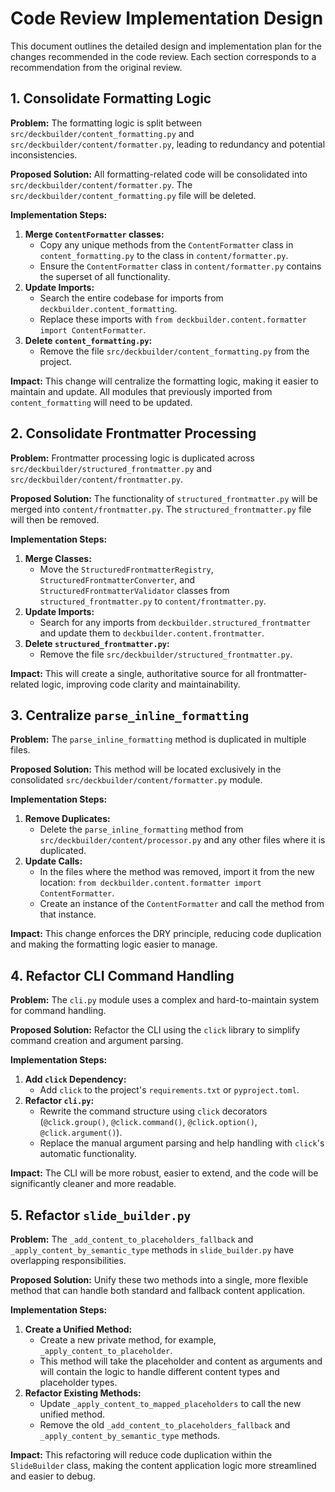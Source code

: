 # Code Review Implementation Design

This document outlines the detailed design and implementation plan for the changes recommended in the code review. Each section corresponds to a recommendation from the original review.

## 1. Consolidate Formatting Logic

**Problem:** The formatting logic is split between `src/deckbuilder/content_formatting.py` and `src/deckbuilder/content/formatter.py`, leading to redundancy and potential inconsistencies.

**Proposed Solution:** All formatting-related code will be consolidated into `src/deckbuilder/content/formatter.py`. The `src/deckbuilder/content_formatting.py` file will be deleted.

**Implementation Steps:**

1.  **Merge `ContentFormatter` classes:**
    *   Copy any unique methods from the `ContentFormatter` class in `content_formatting.py` to the class in `content/formatter.py`.
    *   Ensure the `ContentFormatter` class in `content/formatter.py` contains the superset of all functionality.
2.  **Update Imports:**
    *   Search the entire codebase for imports from `deckbuilder.content_formatting`.
    *   Replace these imports with `from deckbuilder.content.formatter import ContentFormatter`.
3.  **Delete `content_formatting.py`:**
    *   Remove the file `src/deckbuilder/content_formatting.py` from the project.

**Impact:** This change will centralize the formatting logic, making it easier to maintain and update. All modules that previously imported from `content_formatting` will need to be updated.

## 2. Consolidate Frontmatter Processing

**Problem:** Frontmatter processing logic is duplicated across `src/deckbuilder/structured_frontmatter.py` and `src/deckbuilder/content/frontmatter.py`.

**Proposed Solution:** The functionality of `structured_frontmatter.py` will be merged into `content/frontmatter.py`. The `structured_frontmatter.py` file will then be removed.

**Implementation Steps:**

1.  **Merge Classes:**
    *   Move the `StructuredFrontmatterRegistry`, `StructuredFrontmatterConverter`, and `StructuredFrontmatterValidator` classes from `structured_frontmatter.py` to `content/frontmatter.py`.
2.  **Update Imports:**
    *   Search for any imports from `deckbuilder.structured_frontmatter` and update them to `deckbuilder.content.frontmatter`.
3.  **Delete `structured_frontmatter.py`:**
    *   Remove the file `src/deckbuilder/structured_frontmatter.py`.

**Impact:** This will create a single, authoritative source for all frontmatter-related logic, improving code clarity and maintainability.

## 3. Centralize `parse_inline_formatting`

**Problem:** The `parse_inline_formatting` method is duplicated in multiple files.

**Proposed Solution:** This method will be located exclusively in the consolidated `src/deckbuilder/content/formatter.py` module.

**Implementation Steps:**

1.  **Remove Duplicates:**
    *   Delete the `parse_inline_formatting` method from `src/deckbuilder/content/processor.py` and any other files where it is duplicated.
2.  **Update Calls:**
    *   In the files where the method was removed, import it from the new location: `from deckbuilder.content.formatter import ContentFormatter`.
    *   Create an instance of the `ContentFormatter` and call the method from that instance.

**Impact:** This change enforces the DRY principle, reducing code duplication and making the formatting logic easier to manage.

## 4. Refactor CLI Command Handling

**Problem:** The `cli.py` module uses a complex and hard-to-maintain system for command handling.

**Proposed Solution:** Refactor the CLI using the `click` library to simplify command creation and argument parsing.

**Implementation Steps:**

1.  **Add `click` Dependency:**
    *   Add `click` to the project's `requirements.txt` or `pyproject.toml`.
2.  **Refactor `cli.py`:**
    *   Rewrite the command structure using `click` decorators (`@click.group()`, `@click.command()`, `@click.option()`, `@click.argument()`).
    *   Replace the manual argument parsing and help handling with `click`'s automatic functionality.

**Impact:** The CLI will be more robust, easier to extend, and the code will be significantly cleaner and more readable.

## 5. Refactor `slide_builder.py`

**Problem:** The `_add_content_to_placeholders_fallback` and `_apply_content_by_semantic_type` methods in `slide_builder.py` have overlapping responsibilities.

**Proposed Solution:** Unify these two methods into a single, more flexible method that can handle both standard and fallback content application.

**Implementation Steps:**

1.  **Create a Unified Method:**
    *   Create a new private method, for example, `_apply_content_to_placeholder`.
    *   This method will take the placeholder and content as arguments and will contain the logic to handle different content types and placeholder types.
2.  **Refactor Existing Methods:**
    *   Update `_apply_content_to_mapped_placeholders` to call the new unified method.
    *   Remove the old `_add_content_to_placeholders_fallback` and `_apply_content_by_semantic_type` methods.

**Impact:** This refactoring will reduce code duplication within the `SlideBuilder` class, making the content application logic more streamlined and easier to debug.